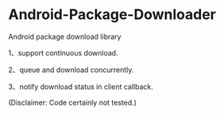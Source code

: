Android-Package-Downloader
==========================



Android package download library


1、support continuous download.


2、queue and download concurrently.  


3、notify download status in client callback.


(Disclaimer: Code certainly not tested.)



